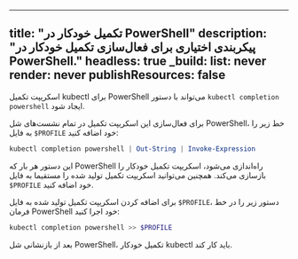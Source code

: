 
---
title: "تکمیل خودکار در PowerShell"
description: "پیکربندی اختیاری برای فعال‌سازی تکمیل خودکار در PowerShell."
headless: true
_build:
  list: never
  render: never
  publishResources: false
---

اسکریپت تکمیل kubectl برای PowerShell می‌تواند با دستور `kubectl completion powershell` ایجاد شود.

برای فعال‌سازی این اسکریپت تکمیل در تمام نشست‌های شل PowerShell، خط زیر را به فایل `$PROFILE` خود اضافه کنید:

```powershell
kubectl completion powershell | Out-String | Invoke-Expression
```

این دستور هر بار که PowerShell راه‌اندازی می‌شود، اسکریپت تکمیل خودکار را بازسازی می‌کند. همچنین می‌توانید اسکریپت تکمیل تولید شده را مستقیما به فایل `$PROFILE` خود اضافه کنید.

برای اضافه کردن اسکریپت تکمیل تولید شده به فایل `$PROFILE`، دستور زیر را در خط فرمان PowerShell خود اجرا کنید:

```powershell
kubectl completion powershell >> $PROFILE
```

بعد از بازنشانی شل PowerShell، تکمیل خودکار kubectl باید کار کند.
